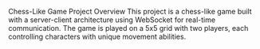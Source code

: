 Chess-Like Game
Project Overview
This project is a chess-like game built with a server-client architecture using WebSocket for real-time communication. The game is played on a 5x5 grid with two players, each controlling characters with unique movement abilities.

